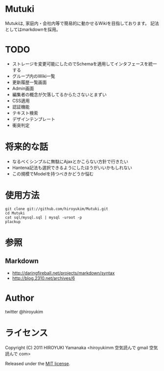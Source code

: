 # Mutuki 

Mutukiは, 家庭内・会社内等で簡易的に動かせるWikiを目指しております。
記法としてはmarkdownを採用。

# TODO 

+ ストレージを変更可能にしたのでSchemaを適用してインタフェースを統一する
+ グループ内のWiki一覧
+ 更新履歴一覧画面
+ Admin画面
+ 編集者の概念が欠落してるからたさないとまずい
+ CSS適用
+ 認証機能
+ テキスト検索
+ デザインテンプレート
+ 衝突判定

# 将来的な話 

+ なるべくシンプルに無駄にAjaxとかこらない方針で行きたい
+ Hantena記法も選択できるようにしたほうがいいかもしれない
+ この規模でModelを持つべきかどうか悩む

# 使用方法 

    git clone git://github.com/hiroyukim/Mutuki.git
    cd Mutuki
    cat sql/mysql.sql | mysql -uroot -p
    plackup 

# 参照

## Markdown

+ http://daringfireball.net/projects/markdown/syntax
+ http://blog.2310.net/archives/6

# Author

twitter @hiroyukim

# ライセンス

Copyright (C) 2011 HIROYUKI Yamanaka <hiroyukimm 空気読んで gmail 空気読んで com>

Released under the [MIT license](http://creativecommons.org/licenses/MIT/).
